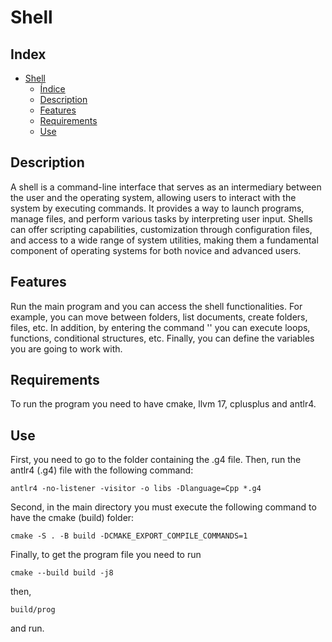 # Shell
## Index
- [Shell](#Shell)
	- [Índice](#Index)
	- [Description](#Description)
 	- [Features](#Features) 
	- [Requirements](#Requirements)
 	- [Use](#Use)
## Description
A shell is a command-line interface that serves as an intermediary between the user and the operating system, allowing users to interact with the system by executing commands. It provides a way to launch programs, manage files, and perform various tasks by interpreting user input. Shells can offer scripting capabilities, customization through configuration files, and access to a wide range of system utilities, making them a fundamental component of operating systems for both novice and advanced users.
## Features
Run the main program and you can access the shell functionalities. For example, you can move between folders, list documents, create folders, files, etc. In addition, by entering the command '<block>' you can execute loops, functions, conditional structures, etc. Finally, you can define the variables you are going to work with.
## Requirements
To run the program you need to have cmake, llvm 17, cplusplus and antlr4.
## Use
First, you need to go to the folder containing the .g4 file. Then, run the antlr4 (.g4) file with the following command:

	antlr4 -no-listener -visitor -o libs -Dlanguage=Cpp *.g4

Second, in the main directory you must execute the following command to have the cmake (build) folder:

	cmake -S . -B build -DCMAKE_EXPORT_COMPILE_COMMANDS=1
 
Finally, to get the program file you need to run

	cmake --build build -j8
 then,
 
 	build/prog
  
  and run.

  
